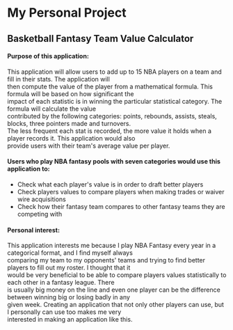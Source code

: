 # My Personal Project

## Basketball Fantasy Team Value Calculator

#### Purpose of this application:
This application will allow users to add up to 15 NBA players on a team and fill in their stats. The application will  
then compute the value of the player from a mathematical formula. This formula will be based on how significant the  
impact of each statistic is in winning the particular statistical category. The formula will calculate the value  
contributed by the following categories: points, rebounds, assists, steals, blocks, three pointers made and turnovers.    
The less frequent each stat is recorded, the more value it holds when a player records it. This application would also    
provide users with their team's average value per player.

#### Users who play NBA fantasy pools with seven categories would use this application to: 

* Check what each player's value is in order to draft better players
* Check players values to compare players when making trades or waiver wire acquisitions
* Check how their fantasy team compares to other fantasy teams they are competing with

#### Personal interest:
This application interests me because I play NBA Fantasy every year in a categorical format, and I find myself always   
comparing my team to my opponents' teams and trying to find better players to fill out my roster. I thought that it  
would be very beneficial to be able to compare players values statistically to each other in a fantasy league. There  
is usually big money on the line and even one player can be the difference between winning big or losing badly in any   
given week. Creating an application that not only other players can use, but I personally can use too makes me very   
interested in making an application like this.
